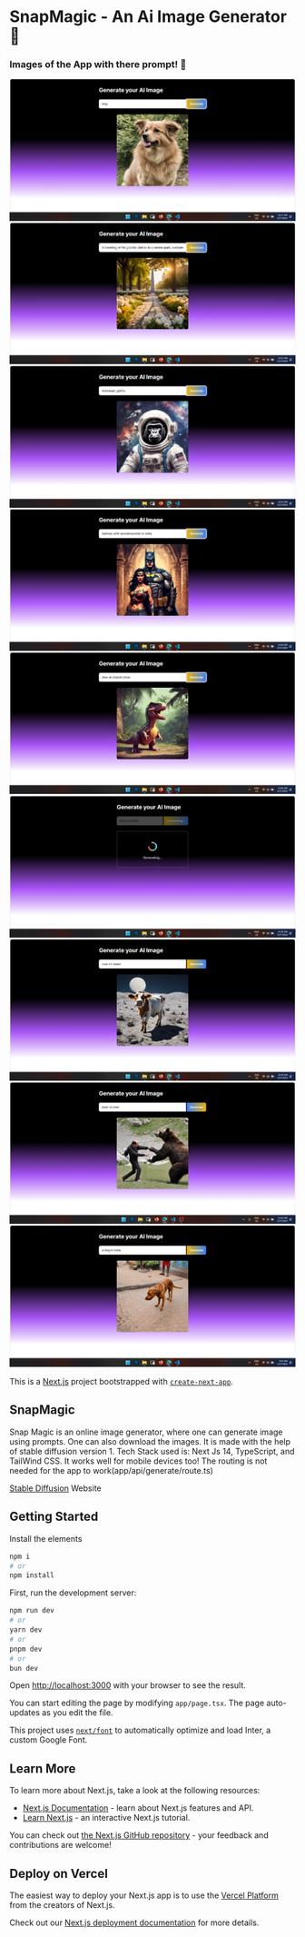 # SnapMagic - An Ai Image Generator :tada:

<!-- ## Live Demo here  -> [Link](https://text-webapp-utils.netlify.app/) ⭐ -->


### Images of the App with there prompt! :memo:
![Image 1](https://github.com/Neel-max-cpu/SnapMagic/blob/main/public/image/1.png?raw=true)
![Image 2](https://github.com/Neel-max-cpu/SnapMagic/blob/main/public/image/2.png?raw=true)
![Image 3](https://github.com/Neel-max-cpu/SnapMagic/blob/main/public/image/3.png?raw=true)
![Image 4](https://github.com/Neel-max-cpu/SnapMagic/blob/main/public/image/4.png?raw=true)
![Image 5](https://github.com/Neel-max-cpu/SnapMagic/blob/main/public/image/5.png?raw=true)
![Image 6](https://github.com/Neel-max-cpu/SnapMagic/blob/main/public/image/6.png?raw=true)
![Image 7](https://github.com/Neel-max-cpu/SnapMagic/blob/main/public/image/7.png?raw=true)
![Image 8](https://github.com/Neel-max-cpu/SnapMagic/blob/main/public/image/8.png?raw=true)
![Image 9](https://github.com/Neel-max-cpu/SnapMagic/blob/main/public/image/9.png?raw=true)


This is a [Next.js](https://nextjs.org/) project bootstrapped with [`create-next-app`](https://github.com/vercel/next.js/tree/canary/packages/create-next-app).


## SnapMagic
Snap Magic is an online image generator, where one can generate image using prompts. One can also download the images. It is made with the help of stable diffusion version 1. Tech Stack used is: Next Js 14, TypeScript, and TailWind CSS. It works well for mobile devices too! The routing is not needed for the app to work(app/api/generate/route.ts)

[Stable Diffusion](https://stability.ai/) Website

## Getting Started
Install the elements 
```bash
npm i 
# or 
npm install
```
First, run the development server:

```bash
npm run dev
# or
yarn dev
# or
pnpm dev
# or
bun dev
```

Open [http://localhost:3000](http://localhost:3000) with your browser to see the result.

You can start editing the page by modifying `app/page.tsx`. The page auto-updates as you edit the file.

This project uses [`next/font`](https://nextjs.org/docs/basic-features/font-optimization) to automatically optimize and load Inter, a custom Google Font.

## Learn More

To learn more about Next.js, take a look at the following resources:

- [Next.js Documentation](https://nextjs.org/docs) - learn about Next.js features and API.
- [Learn Next.js](https://nextjs.org/learn) - an interactive Next.js tutorial.

You can check out [the Next.js GitHub repository](https://github.com/vercel/next.js/) - your feedback and contributions are welcome!

## Deploy on Vercel

The easiest way to deploy your Next.js app is to use the [Vercel Platform](https://vercel.com/new?utm_medium=default-template&filter=next.js&utm_source=create-next-app&utm_campaign=create-next-app-readme) from the creators of Next.js.

Check out our [Next.js deployment documentation](https://nextjs.org/docs/deployment) for more details.
